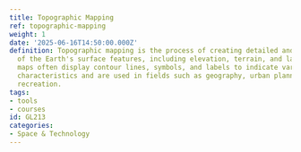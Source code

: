 ```yaml
---
title: Topographic Mapping
ref: topographic-mapping
weight: 1
date: '2025-06-16T14:50:00.000Z'
definition: Topographic mapping is the process of creating detailed and accurate representations
  of the Earth's surface features, including elevation, terrain, and landforms. These
  maps often display contour lines, symbols, and labels to indicate various physical
  characteristics and are used in fields such as geography, urban planning, and outdoor
  recreation.
tags:
- tools
- courses
id: GL213
categories:
- Space & Technology
---
```


